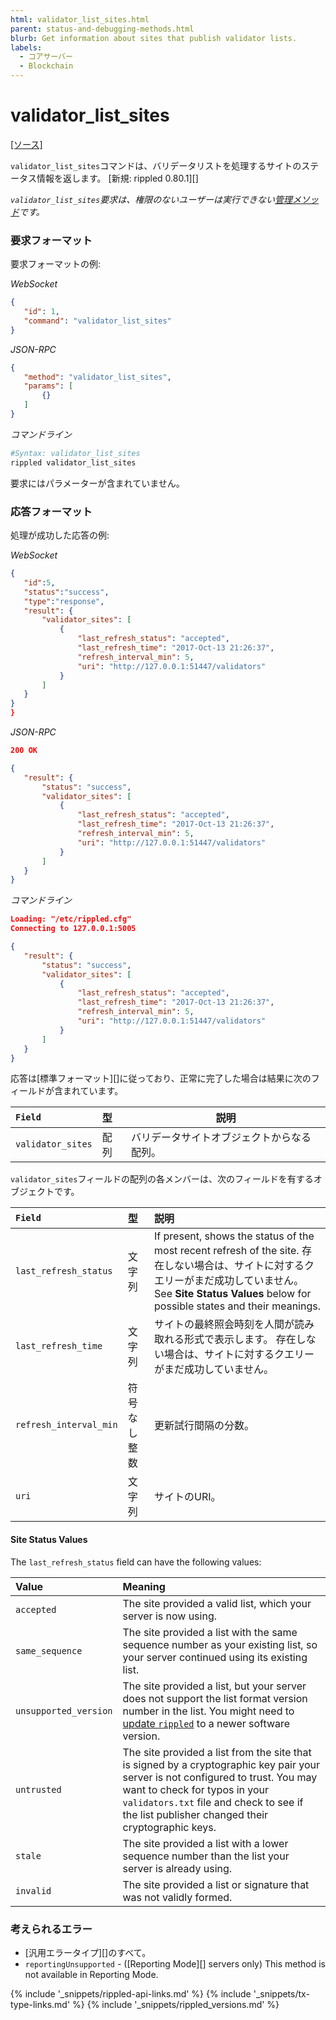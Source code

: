 ```yaml
---
html: validator_list_sites.html
parent: status-and-debugging-methods.html
blurb: Get information about sites that publish validator lists.
labels:
  - コアサーバー
  - Blockchain
---
```


# validator_list_sites
[[ソース]](https://github.com/ripple/rippled/blob/master/src/ripple/rpc/handlers/ValidatorListSites.cpp "Source")

`validator_list_sites`コマンドは、バリデータリストを処理するサイトのステータス情報を返します。 \[新規: rippled 0.80.1\]\[\]

*`validator_list_sites`要求は、権限のないユーザーは実行できない[管理メソッド](admin-api-methods.html)です。*

### 要求フォーマット
要求フォーマットの例:

<!-- MULTICODE_BLOCK_START -->

*WebSocket*

```json
{
   "id": 1,
   "command": "validator_list_sites"
}
```

*JSON-RPC*

```json
{
   "method": "validator_list_sites",
   "params": [
       {}
   ]
}
```

*コマンドライン*

```sh
#Syntax: validator_list_sites
rippled validator_list_sites
```

<!-- MULTICODE_BLOCK_END -->

要求にはパラメーターが含まれていません。

### 応答フォーマット

処理が成功した応答の例:

<!-- MULTICODE_BLOCK_START -->

*WebSocket*

```json
{
   "id":5,
   "status":"success",
   "type":"response",
   "result": {
       "validator_sites": [
           {
               "last_refresh_status": "accepted",
               "last_refresh_time": "2017-Oct-13 21:26:37",
               "refresh_interval_min": 5,
               "uri": "http://127.0.0.1:51447/validators"
           }
       ]
   }
}
}
```

*JSON-RPC*

```json
200 OK

{
   "result": {
       "status": "success",
       "validator_sites": [
           {
               "last_refresh_status": "accepted",
               "last_refresh_time": "2017-Oct-13 21:26:37",
               "refresh_interval_min": 5,
               "uri": "http://127.0.0.1:51447/validators"
           }
       ]
   }
}
```

*コマンドライン*

```json
Loading: "/etc/rippled.cfg"
Connecting to 127.0.0.1:5005

{
   "result": {
       "status": "success",
       "validator_sites": [
           {
               "last_refresh_status": "accepted",
               "last_refresh_time": "2017-Oct-13 21:26:37",
               "refresh_interval_min": 5,
               "uri": "http://127.0.0.1:51447/validators"
           }
       ]
   }
}
```

<!-- MULTICODE_BLOCK_END -->

応答は\[標準フォーマット\]\[\]に従っており、正常に完了した場合は結果に次のフィールドが含まれています。

| `Field`           | 型  | 説明                    |
|:----------------- |:-- | --------------------- |
| `validator_sites` | 配列 | バリデータサイトオブジェクトからなる配列。 |

`validator_sites`フィールドの配列の各メンバーは、次のフィールドを有するオブジェクトです。

| `Field`                | 型      | 説明                                                                                                                                                                             |
|:---------------------- |:------ |:------------------------------------------------------------------------------------------------------------------------------------------------------------------------------ |
| `last_refresh_status`  | 文字列    | If present, shows the status of the most recent refresh of the site. 存在しない場合は、サイトに対するクエリーがまだ成功していません。 See **Site Status Values** below for possible states and their meanings. |
| `last_refresh_time`    | 文字列    | サイトの最終照会時刻を人間が読み取れる形式で表示します。 存在しない場合は、サイトに対するクエリーがまだ成功していません。                                                                                                                  |
| `refresh_interval_min` | 符号なし整数 | 更新試行間隔の分数。                                                                                                                                                                     |
| `uri`                  | 文字列    | サイトのURI。                                                                                                                                                                       |

#### Site Status Values

The `last_refresh_status` field can have the following values:

| Value                 | Meaning                                                                                                                                                                                                                                                          |
|:--------------------- |:---------------------------------------------------------------------------------------------------------------------------------------------------------------------------------------------------------------------------------------------------------------- |
| `accepted`            | The site provided a valid list, which your server is now using.                                                                                                                                                                                                  |
| `same_sequence`       | The site provided a list with the same sequence number as your existing list, so your server continued using its existing list.                                                                                                                                  |
| `unsupported_version` | The site provided a list, but your server does not support the list format version number in the list. You might need to [update `rippled`](install-rippled.html) to a newer software version.                                                                   |
| `untrusted`           | The site provided a list from the site that is signed by a cryptographic key pair your server is not configured to trust. You may want to check for typos in your `validators.txt` file and check to see if the list publisher changed their cryptographic keys. |
| `stale`               | The site provided a list with a lower sequence number than the list your server is already using.                                                                                                                                                                |
| `invalid`             | The site provided a list or signature that was not validly formed.                                                                                                                                                                                               |

### 考えられるエラー

- \[汎用エラータイプ\]\[\]のすべて。
- `reportingUnsupported` - (\[Reporting Mode\]\[\] servers only) This method is not available in Reporting Mode.

<!--{# common link defs #}-->
{% include '_snippets/rippled-api-links.md' %}
{% include '_snippets/tx-type-links.md' %}
{% include '_snippets/rippled_versions.md' %}
